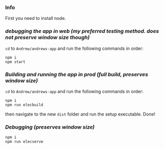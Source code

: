 ### Info

First you need to install node.

### **_debugging the app in web (my preferred testing method. does not preserve window size though)_**

`cd` to  `Andrew/andrews-app` and run the following commands in order:

```
npm i
npm start
```

### **_Building and running the app in prod (full build, preserves window size)_**

`cd` to  `Andrew/andrews-app` and run the following commands in order:

```
npm i
npm run elecbuild
```

then navigate to the new `dist` folder and run the setup executable. Done!

### **_Debugging (preserves window size)_**

```
npm i
npm run elecserve
```

